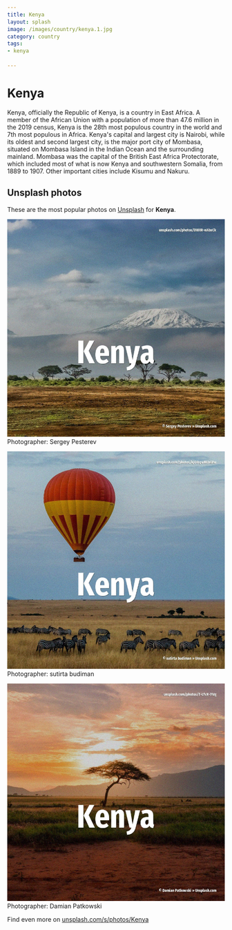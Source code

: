 ```yaml
---
title: Kenya
layout: splash
image: /images/country/kenya.1.jpg
category: country
tags:
- kenya

---
```

# Kenya

Kenya, officially the Republic of Kenya, is a country in East Africa. A member of the African Union with a population of more than 47.6 million in the 2019 census, Kenya  is the 28th most populous country in the world and 7th most populous in Africa. Kenya's capital and largest city is Nairobi, while its oldest and second largest city, is the major  port city of Mombasa, situated on Mombasa Island in the Indian Ocean and the surrounding mainland. Mombasa was the capital of the British East Africa Protectorate, which included most of what is now  Kenya and southwestern Somalia, from 1889 to 1907. Other important cities include Kisumu and Nakuru. 

 
## Unsplash photos
These are the most popular photos on [Unsplash](https://unsplash.com) for **Kenya**.
 
![Kenya](/images/country/kenya.1.jpg)
Photographer:  Sergey Pesterev
 
![Kenya](/images/country/kenya.2.jpg)
Photographer:  sutirta budiman
 
![Kenya](/images/country/kenya.3.jpg)
Photographer:  Damian Patkowski
 
Find even more on [unsplash.com/s/photos/Kenya](https://unsplash.com/s/photos/Kenya)
 

